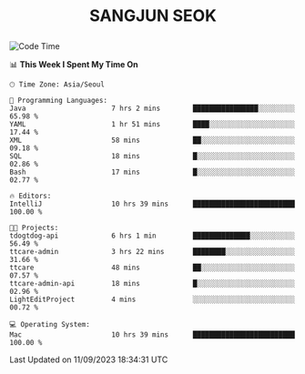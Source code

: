 <h1>
 <p align="center">
   SANGJUN SEOK
 </p>
</h1>

<!--START_SECTION:waka-->
![Code Time](http://img.shields.io/badge/Code%20Time-2%2C826%20hrs%208%20mins-blue)

📊 **This Week I Spent My Time On** 

```text
🕑︎ Time Zone: Asia/Seoul

💬 Programming Languages: 
Java                     7 hrs 2 mins        ████████████████░░░░░░░░░   65.98 % 
YAML                     1 hr 51 mins        ████░░░░░░░░░░░░░░░░░░░░░   17.44 % 
XML                      58 mins             ██░░░░░░░░░░░░░░░░░░░░░░░   09.18 % 
SQL                      18 mins             █░░░░░░░░░░░░░░░░░░░░░░░░   02.86 % 
Bash                     17 mins             █░░░░░░░░░░░░░░░░░░░░░░░░   02.77 % 

🔥 Editors: 
IntelliJ                 10 hrs 39 mins      █████████████████████████   100.00 % 

🐱‍💻 Projects: 
tdogtdog-api             6 hrs 1 min         ██████████████░░░░░░░░░░░   56.49 % 
ttcare-admin             3 hrs 22 mins       ████████░░░░░░░░░░░░░░░░░   31.66 % 
ttcare                   48 mins             ██░░░░░░░░░░░░░░░░░░░░░░░   07.57 % 
ttcare-admin-api         18 mins             █░░░░░░░░░░░░░░░░░░░░░░░░   02.96 % 
LightEditProject         4 mins              ░░░░░░░░░░░░░░░░░░░░░░░░░   00.72 % 

💻 Operating System: 
Mac                      10 hrs 39 mins      █████████████████████████   100.00 % 
```


 Last Updated on 11/09/2023 18:34:31 UTC
<!--END_SECTION:waka-->
